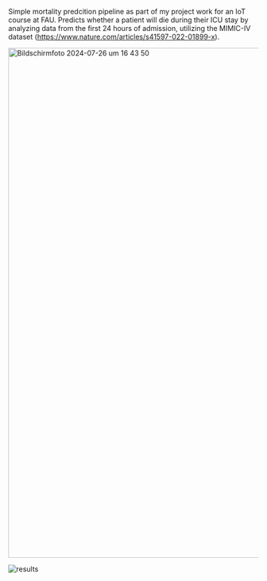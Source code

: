 Simple mortality predcition pipeline as part of my project work for an IoT course at FAU. 
Predicts whether a patient will die during their ICU stay by analyzing data from the first 24 hours of admission, utilizing the MIMIC-IV dataset (https://www.nature.com/articles/s41597-022-01899-x).


<img width="1028" alt="Bildschirmfoto 2024-07-26 um 16 43 50" src="https://github.com/user-attachments/assets/fc741e1f-c4b9-415b-8d90-f5fec8ca505f">


![results](https://github.com/user-attachments/assets/5a7fdd99-d915-4915-a7bd-caf980f4816c)
